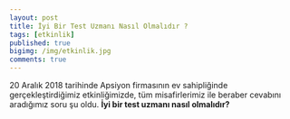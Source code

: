 ```yaml
---
layout: post
title: İyi Bir Test Uzmanı Nasıl Olmalıdır ?
tags: [etkinlik]
published: true
bigimg: /img/etkinlik.jpg
comments: true
---
```


20 Aralık 2018 tarihinde Apsiyon firmasının ev sahipliğinde gerçekleştirdiğimiz etkinliğimizde, tüm misafirlerimiz ile beraber cevabını aradığımız soru şu oldu. **İyi bir test uzmanı nasıl olmalıdır?**
